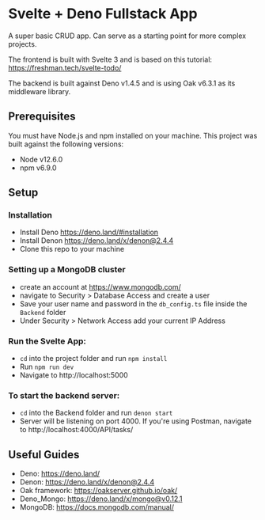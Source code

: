 # Svelte + Deno Fullstack App

A super basic CRUD app. Can serve as a starting point for more complex projects.

The frontend is built with Svelte 3 and is based on this tutorial: https://freshman.tech/svelte-todo/

The backend is built against Deno v1.4.5 and is using Oak v6.3.1 as its middleware library.

## Prerequisites

You must have Node.js and npm installed on your machine. This project was built against the following versions:

- Node v12.6.0
- npm v6.9.0 

## Setup

### Installation
- Install Deno https://deno.land/#installation
- Install Denon https://deno.land/x/denon@2.4.4
- Clone this repo to your machine

### Setting up a MongoDB cluster
- create an account at https://www.mongodb.com/
- navigate to Security > Database Access and create a user
- Save your user name and password in the `db_config.ts` file inside the `Backend` folder
- Under Security > Network Access add your current IP Address

### Run the Svelte App:
- `cd` into the project folder and run `npm install`
- Run `npm run dev`
- Navigate to http://localhost:5000

### To start the backend server:
- `cd` into the Backend folder and run `denon start`
- Server will be listening on port 4000. If you're using Postman, navigate to http://localhost:4000/API/tasks/ 

## Useful Guides
- Deno: https://deno.land/
- Denon: https://deno.land/x/denon@2.4.4
- Oak framework: https://oakserver.github.io/oak/
- Deno_Mongo: https://deno.land/x/mongo@v0.12.1
- MongoDB: https://docs.mongodb.com/manual/ 
